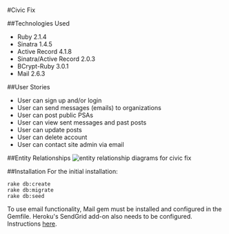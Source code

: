 #Civic Fix

##Technologies Used
+ Ruby 2.1.4
+ Sinatra 1.4.5
+ Active Record 4.1.8
+ Sinatra/Active Record 2.0.3
+ BCrypt-Ruby 3.0.1
+ Mail 2.6.3

##User Stories
+ User can sign up and/or login
+ User can send messages (emails) to organizations
+ User can post public PSAs
+ User can view sent messages and past posts
+ User can update posts
+ User can delete account
+ User can contact site admin via email

##Entity Relationships
![entity relationship diagrams for civic fix](https://github.com/auroranou/project_one/blob/master/civicfix_erds.png)

##Installation
For the initial installation:
```
rake db:create
rake db:migrate
rake db:seed
```
To use email functionality, Mail gem must be installed and configured in the Gemfile. Heroku's SendGrid add-on also needs to be configured. Instructions [here](https://devcenter.heroku.com/articles/sendgrid).
